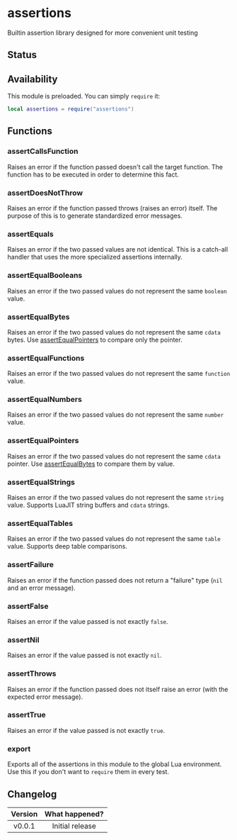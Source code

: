 # assertions

Builtin assertion library designed for more convenient unit testing

## Status

<Experimental/>

## Availability

This module is preloaded. You can simply `require` it:

```lua
local assertions = require("assertions")
```

## Functions

### assertCallsFunction

Raises an error if the function passed doesn't call the target function. The function has to be executed in order to determine this fact.

<Function>
<Parameters>
<Parameter name="codeUnderTest" type="function"/>
<Parameter name="targetFunction" type="function"/>
</Parameters>
</Function>

### assertDoesNotThrow

Raises an error if the function passed throws (raises an error) itself. The purpose of this is to generate standardized error messages.

<Function>
<Parameters>
<Parameter name="codeUnderTest" type="function"/>
</Parameters>
</Function>

### assertEquals

Raises an error if the two passed values are not identical. This is a catch-all handler that uses the more specialized assertions internally.

<Function>
<Parameters>
<Parameter name="firstValue"/>
<Parameter name="secondValue"/>
</Parameters>
</Function>

### assertEqualBooleans

Raises an error if the two passed values do not represent the same `boolean` value.

<Function>
<Parameters>
<Parameter name="firstValue"/>
<Parameter name="secondValue"/>
</Parameters>
</Function>

### assertEqualBytes

Raises an error if the two passed values do not represent the same `cdata` bytes. Use [assertEqualPointers](#assertequalpointers) to compare only the pointer.

<Function>
<Parameters>
<Parameter name="firstValue"/>
<Parameter name="secondValue"/>
</Parameters>
</Function>

### assertEqualFunctions

Raises an error if the two passed values do not represent the same `function` value.

<Function>
<Parameters>
<Parameter name="firstValue"/>
<Parameter name="secondValue"/>
</Parameters>
</Function>

### assertEqualNumbers

Raises an error if the two passed values do not represent the same `number` value.

<Function>
<Parameters>
<Parameter name="firstValue"/>
<Parameter name="secondValue"/>
</Parameters>
</Function>

### assertEqualPointers

Raises an error if the two passed values do not represent the same `cdata` pointer. Use [assertEqualBytes](#assertequalbytes) to compare them by value.

<Function>
<Parameters>
<Parameter name="firstValue"/>
<Parameter name="secondValue"/>
</Parameters>
</Function>

### assertEqualStrings

Raises an error if the two passed values do not represent the same `string` value. Supports LuaJIT string buffers and `cdata` strings.

<Function>
<Parameters>
<Parameter name="firstValue"/>
<Parameter name="secondValue"/>
</Parameters>
</Function>

### assertEqualTables

Raises an error if the two passed values do not represent the same `table` value. Supports deep table comparisons.

<Function>
<Parameters>
<Parameter name="firstValue"/>
<Parameter name="secondValue"/>
</Parameters>
</Function>

### assertFailure

Raises an error if the function passed does not return a "failure" type (`nil` and an error message).

<Function>
<Parameters>
<Parameter name="codeUnderTest" type="function"/>
<Parameter name="errorMessage" type="string"/>
</Parameters>
</Function>

### assertFalse

Raises an error if the value passed is not exactly `false`.

<Function>
<Parameters>
<Parameter name="conditionToCheck"/>
</Parameters>
</Function>

### assertNil

Raises an error if the value passed is not exactly `nil`.

<Function>
<Parameters>
<Parameter name="conditionToCheck"/>
</Parameters>
</Function>

### assertThrows

Raises an error if the function passed does not itself raise an error (with the expected error message).

<Function>
<Parameters>
<Parameter name="codeUnderTest" type="function"/>
<Parameter name="expectedErrorMessage" type="string"/>
</Parameters>
</Function>

### assertTrue

Raises an error if the value passed is not exactly `true`.

<Function>
<Parameters>
<Parameter name="conditionToCheck"/>
</Parameters>
</Function>

### export

Exports all of the assertions in this module to the global Lua environment. Use this if you don't want to `require` them in every test.

## Changelog

| Version | What happened?  |
| :-----: | :-------------: |
| v0.0.1  | Initial release |
